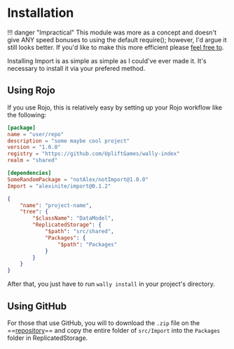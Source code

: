 # Installation

!!! danger "Impractical"
    This module was more as a concept and doesn't give ANY speed bonuses to using the default require(); however, I'd argue it still looks better. If you'd like to make this more efficient please [feel free to](https://github.com/alexinite/WallyPackages/fork).

Installing Import is as simple as simple as I could've ever made it. It's necessary to install it via your prefered method.

## Using Rojo

If you use Rojo, this is relatively easy by setting up your Rojo workflow like the following:

``` toml title="wally.toml" hl_lines="10"
[package]
name = "user/repo"
description = "some maybe cool project"
version = "1.0.0"
registry = "https://github.com/UpliftGames/wally-index"
realm = "shared"

[dependencies]
SomeRandomPackage = "notAlex/notImport@1.0.0"
Import = "alexinite/import@0.1.2"
```

``` json title="default.project.json" linenums="1" hl_lines="7 8 9"
{
    "name": "project-name",
    "tree": {
        "$className": "DataModel",
        "ReplicatedStorage": {
            "$path": "src/shared",
            "Packages": {
                "$path": "Packages"
            }
        }
    }
}
```

After that, you just have to run `wally install` in your project's directory.

## Using GitHub

For those that use GitHub, you will to download the `.zip` file on the ==[repository](https://github.com/alexinite/WallyPackages)== and copy the entire folder of `src/Import` into the `Packages` folder in ReplicatedStorage.

